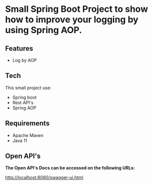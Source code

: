 # Small Spring Boot Project to show how to improve your logging by using Spring AOP.




## Features

- Log by AOP

## Tech

This small project use:

- Spring boot
- Rest API's
- Spring AOP

## Requirements

- Apache Maven
- Java 11

## Open API's

**The Open API's Docs can be accessed on the following URLs:**

[http://localhost:8080/swagger-ui.html](http://localhost:8080/swagger-ui.html)